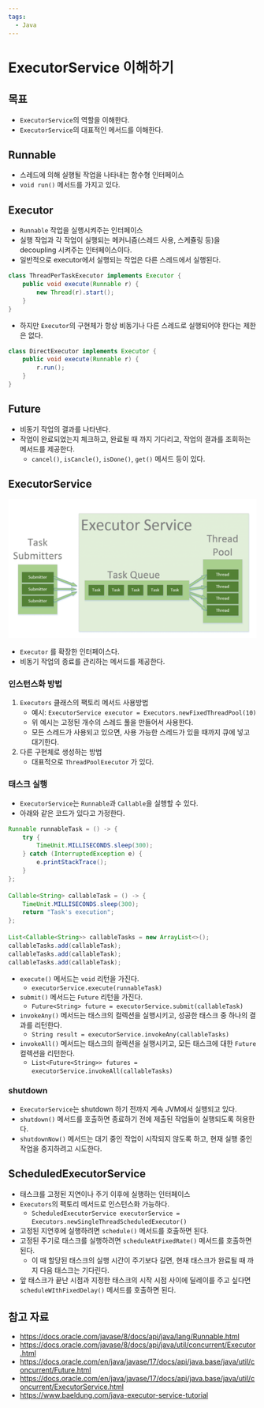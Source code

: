 ```yaml
---
tags:
  - Java
---
```

# ExecutorService 이해하기

## 목표

- `ExecutorService`의 역할을 이해한다.
- `ExecutorService`의 대표적인 메서드를 이해한다.

## Runnable

- 스레드에 의해 실행될 작업을 나타내는 함수형 인터페이스
- `void run()` 메서드를 가지고 있다.

## Executor

- `Runnable` 작업을 실행시켜주는 인터페이스
- 실행 작업과 각 작업이 실행되는 메커니즘(스레드 사용, 스케쥴링 등)을 decoupling 시켜주는 인터페이스이다.
- 일반적으로 executor에서 실행되는 작업은 다른 스레드에서 실행된다.

```java
class ThreadPerTaskExecutor implements Executor {
	public void execute(Runnable r) {
		new Thread(r).start();
	}
}
```

- 하지만 `Executor`의 구현체가 항상 비동기나 다른 스레드로 실행되어야 한다는 제한은 없다.

```java
class DirectExecutor implements Executor {
	public void execute(Runnable r) {
		r.run();
	}
}
```

## Future

- 비동기 작업의 결과를 나타낸다.
- 작업이 완료되었는지 체크하고, 완료될 때 까지 기다리고, 작업의 결과를 조회하는 메서드를 제공한다.
	- `cancel()`, `isCancle()`, `isDone()`, `get()` 메서드 등이 있다.

## ExecutorService

![](assets/Pasted%20image%2020240411180119.png)

- `Executor` 를 확장한 인터페이스다.
- 비동기 작업의 종료를 관리하는 메서드를 제공한다.

### 인스턴스화 방법 

1. `Executors` 클래스의 팩토리 메서드 사용방법
	- 예시: `ExecutorService executor = Executors.newFixedThreadPool(10)`
	- 위 예시는 고정된 개수의 스레드 풀을 만들어서 사용한다.
	- 모든 스레드가 사용되고 있으면, 사용 가능한 스레드가 있을 때까지 큐에 넣고 대기한다.
2. 다른 구현체로 생성하는 방법
	- 대표적으로 `ThreadPoolExecutor` 가 있다.

### 태스크 실행

- `ExecutorService`는 `Runnable`과 `Callable`을 실행할 수 있다.
- 아래와 같은 코드가 있다고 가정한다.

```java
Runnable runnableTask = () -> {
    try {
        TimeUnit.MILLISECONDS.sleep(300);
    } catch (InterruptedException e) {
        e.printStackTrace();
    }
};

Callable<String> callableTask = () -> {
    TimeUnit.MILLISECONDS.sleep(300);
    return "Task's execution";
};

List<Callable<String>> callableTasks = new ArrayList<>();
callableTasks.add(callableTask);
callableTasks.add(callableTask);
callableTasks.add(callableTask);
```

- `execute()` 메서드는 `void` 리턴을 가진다.
	- `executorService.execute(runnableTask)`
- `submit()` 메서드는 `Future` 리턴을 가진다.
	- `Future<String> future = executorService.submit(callableTask)`
- `invokeAny()` 메서드는 태스크의 컬렉션을 실행시키고, 성공한 태스크 중 하나의 결과를 리턴한다.
	- `String result = executorService.invokeAny(callableTasks)`
- `invokeAll()` 메서드는 태스크의 컬렉션을 실행시키고, 모든 태스크에 대한 `Future` 컬렉션을 리턴한다.
	- `List<Future<String>> futures = executorService.invokeAll(callableTasks)`

### shutdown

- `ExecutorService`는 shutdown 하기 전까지 계속 JVM에서 실행되고 있다.
- `shutdown()` 메서드를 호출하면 종료하기 전에 제출된 작업들이 실행되도록 허용한다.
- `shutdownNow()` 메서드는 대기 중인 작업이 시작되지 않도록 하고, 현재 실행 중인 작업을 중지하려고 시도한다.

## ScheduledExecutorService

- 태스크를 고정된 지연이나 주기 이후에 실행하는 인터페이스
- `Executors`의 팩토리 메서드로 인스턴스화 가능하다.
	- `ScheduledExecutorService executorService = Executors.newSingleThreadScheduledExecutor()`
- 고정된 지연후에 실행하려면 `schedule()` 메서드를 호출하면 된다.
- 고정된 주기로 태스크를 실행하려면 `scheduleAtFixedRate()` 메서드를 호출하면 된다.
	- 이 때 할당된 태스크의 실행 시간이 주기보다 길면, 현재 태스크가 완료될 때 까지 다음 태스크는 기다린다.
- 앞 태스크가 끝난 시점과 지정한 태스크의 시작 시점 사이에 딜레이를 주고 싶다면 `scheduleWIthFixedDelay()` 메서드를 호출하면 된다.

## 참고 자료

- https://docs.oracle.com/javase/8/docs/api/java/lang/Runnable.html
- https://docs.oracle.com/javase/8/docs/api/java/util/concurrent/Executor.html
- https://docs.oracle.com/en/java/javase/17/docs/api/java.base/java/util/concurrent/Future.html
- https://docs.oracle.com/en/java/javase/17/docs/api/java.base/java/util/concurrent/ExecutorService.html
- https://www.baeldung.com/java-executor-service-tutorial
